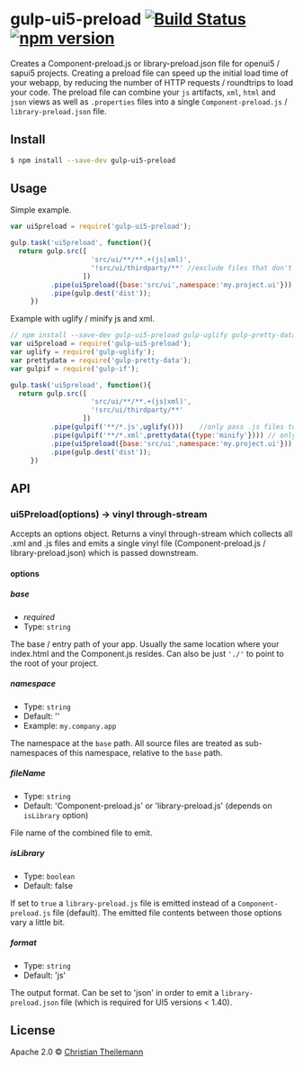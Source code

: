 # gulp-ui5-preload [![Build Status](https://travis-ci.org/geekflyer/gulp-ui5-preload.svg?branch=master)](https://travis-ci.org/geekflyer/gulp-ui5-preload) [![npm version](https://badge.fury.io/js/gulp-ui5-preload.svg)](http://badge.fury.io/js/gulp-ui5-preload)

Creates a Component-preload.js or library-preload.json file for openui5 / sapui5 projects. Creating a preload file can speed up the initial load time of your webapp, by reducing the number of HTTP requests / roundtrips to load your code. The preload file can combine your `js` artifacts, `xml`, `html` and `json` views as well as `.properties` files into a single `Component-preload.js` / `library-preload.json` file.

## Install

```sh
$ npm install --save-dev gulp-ui5-preload
```

## Usage

Simple example.

```js
var ui5preload = require('gulp-ui5-preload');

gulp.task('ui5preload', function(){
  return gulp.src([
					'src/ui/**/**.+(js|xml)',
					'!src/ui/thirdparty/**' //exclude files that don't belong in preload (optional)
                  ])
          .pipe(ui5preload({base:'src/ui',namespace:'my.project.ui'}))
          .pipe(gulp.dest('dist'));
     })
```

Example with uglify / minify js and xml.

```js
// npm install --save-dev gulp-ui5-preload gulp-uglify gulp-pretty-data gulp-if
var ui5preload = require('gulp-ui5-preload');
var uglify = require('gulp-uglify');
var prettydata = require('gulp-pretty-data');
var gulpif = require('gulp-if');

gulp.task('ui5preload', function(){
  return gulp.src([
					'src/ui/**/**.+(js|xml)',
					'!src/ui/thirdparty/**'
                  ])
          .pipe(gulpif('**/*.js',uglify()))    //only pass .js files to uglify
          .pipe(gulpif('**/*.xml',prettydata({type:'minify'}))) // only pass .xml to prettydata 
          .pipe(ui5preload({base:'src/ui',namespace:'my.project.ui'}))
          .pipe(gulp.dest('dist'));
     })
```

## API

### ui5Preload(options) -> vinyl through-stream

Accepts an options object.
Returns a vinyl through-stream which collects all .xml and .js files and emits a single vinyl file (Component-preload.js / library-preload.json) which is passed downstream.

#### options

##### base
* *required*
* Type: `string`  

The base / entry path of your app. Usually the same location where your index.html and the Component.js resides. Can also be just `'./'` to point to the root of your project.

##### namespace
* Type: `string`
* Default: ''
* Example: `my.company.app`


The namespace at the `base` path. All source files are treated as sub-namespaces of this namespace, relative to the `base` path.

##### fileName
* Type: `string`
* Default: 'Component-preload.js' or 'library-preload.js' (depends on `isLibrary` option)

File name of the combined file to emit.

##### isLibrary
* Type: `boolean`
* Default: false

If set to `true` a `library-preload.js` file is emitted instead of a `Component-preload.js` file (default). The emitted file contents between those options vary a little bit.

##### format
* Type: `string`
* Default: 'js'

The output format. Can be set to 'json' in order to emit a `library-preload.json` file (which is required for UI5 versions < 1.40).

## License

Apache 2.0 © [Christian Theilemann](https://github.com/geekflyer)
